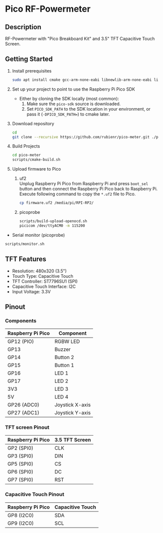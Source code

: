 # Pico RF-Powermeter

## Description

RF-Powermeter with "Pico Breakboard Kit" and 3.5" TFT Capacitive Touch Screen.

## Getting Started

1. Install prerequisites
   ```bash 
   sudo apt install cmake gcc-arm-none-eabi libnewlib-arm-none-eabi libstdc++-arm-none-eabi-newlib
   ```

2. Set up your project to point to use the Raspberry Pi Pico SDK
    * Either by cloning the SDK locally (most common):
        1. Make sure the `pico-sdk` source is downloaded.
        2. Set `PICO_SDK_PATH` to the SDK location in your environment, or pass it (`-DPICO_SDK_PATH=`) to cmake later.

3. Download repository
   ```bash
   cd
   git clone --recursive https://github.com/rubienr/pico-meter.git ./pico-meter
   ```

4. Build Projects
   ```bash
   cd pico-meter
   scripts/cmake-build.sh
   ```

5. Upload firmware to Pico
    1. uf2 \
       Unplug Raspberry Pi Pico from Raspberry Pi and press `boot_sel` button and then connect the Raspberry Pi Pico
       back to Raspberry Pi.
       Execute following command to copy the `*.uf2` file to Pico.
       ```bash
       cp firmware.uf2 /media/pi/RPI-RP2/
       ```
    2. picoprobe
       ```bash
       scripts/build-upload-openocd.sh
       picicom /dev/ttyACM0 -m 115200
       ```

* Serial monitor (picoprobe)

```bash
scripts/monitor.sh
```

## TFT Features

* Resolution: 480x320 (3.5")
* Touch Type: Capacitive Touch
* TFT Controller: ST7796SU1 (SPI)
* Capacitive Touch Interface: I2C
* Input Voltage: 3.3V

## Pinout

### Components

| Raspberry Pi Pico | Component       |
|-------------------|-----------------|
| GP12 (PIO)        | RGBW LED        |
| GP13              | Buzzer          |
| GP14              | Button 2        |
| GP15              | Button 1        |
| GP16              | LED 1           |
| GP17              | LED 2           |
| 3V3               | LED 3           |
| 5V                | LED 4           |
| GP26 (ADC0)       | Joystick X-axis |                                     
| GP27 (ADC1)       | Joystick Y-axis |                                     

### TFT screen Pinout

| Raspberry Pi Pico | 3.5 TFT Screen |
|-------------------|----------------|
| GP2 (SPI0)        | CLK            |
| GP3 (SPI0)        | DIN            |
| GP5 (SPI0)        | CS             |
| GP6 (SPI0)        | DC             |
| GP7 (SPI0)        | RST            |

### Capacitive Touch Pinout

| Raspberry Pi Pico | Capacitive Touch |
|-------------------|------------------|
| GP8 (I2C0)        | SDA              |
| GP9 (I2C0)        | SCL              |
